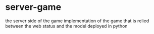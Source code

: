 # server-game
the server side of the game implementation of the game that is relied between the web status and the model deployed in python
